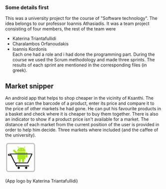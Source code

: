 ### Some details first

This was a university project for the course of "Software technology". The idea belongs to our professor Ioannis Athasiadis. 
It was a team project consisting of four members, the rest of the team were 
* Katerina Triantafullidi
* Charalambos Orfanoudakis
* Ioannis Kordonis    
Each one had a role and i had done the programming part. During the course we used the Scrum methodology and made three sprints. The results of each sprint are mentioned in the corresponding files (in greek).

## Market snipper

An android app that helps to shop cheaper in the vicinity of Ksanthi. The user can scan the barcode of a product, enter its price and compare it to the price of other markets he had gone.
He can put his favourite products in a basket and check where it is cheaper to buy them together. There is also an indicator to show if a product price isn't available for a market. The distance 
of each market from the current position of the user is provided in order to help him decide. Three 
markets where included (and the caffee of the university).
  
![alt tag](https://github.com/chrispyl/Market-snipper/blob/master/app/src/main/res/drawable/logo_antialisasing.png)

(App logo by Katerina Triantafullidi)
